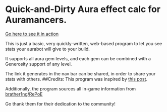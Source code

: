 # Quick-and-Dirty Aura effect calc for Auramancers.

[Go here to see it in action](https://shadowmoose.github.io/poe-aura-calc/src/)

This is just a basic, very quickly-written, web-based program to let you see stats your aurabot will give to your build.

It supports all aura gem levels, and each gem can be combined with a Generosity support of any level.

The link it generates in the nav bar can be shared, in order to share your stats with others.
##Credits:
This program was inspired by [this post](https://www.reddit.com/r/pathofexile/comments/7mfgj6/).

Additionally, the program sources all in-game information from [brather1ng/RePoE](https://github.com/brather1ng/RePoE)

Go thank them for their dedication to the community!
